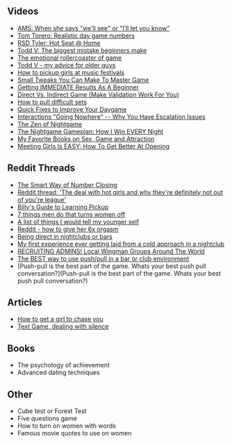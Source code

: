 ## Videos
* [AMS: When she says "we’ll see" or "I’ll let you know"](https://www.youtube.com/watch?v=YkAcRQiGhJA&feature=youtu.be)
* [Tom Torero: Realistic day game numbers](https://www.youtube.com/watch?v=DgLBWej72is&feature=youtu.be)
* [RSD Tyler: Hot Seat @ Home](https://www.youtube.com/watch?v=ZzmD8mZZKfc)
* [Todd V: The biggest mistake beginners make](https://www.youtube.com/watch?v=5ZB3-L9HNSk)
* [The emotional rollercoaster of game](https://www.youtube.com/watch?v=3hnLq0PlniU&feature=youtu.be)
* [Todd V - my advice for older guys](https://www.youtube.com/watch?v=6YHBylCxJSY&feature=youtu.be)
* [How to pickup girls at music festivals](https://www.youtube.com/watch?v=xan-qp3L0iE&feature=youtu.be)
* [Small Tweaks You Can Make To Master Game](https://www.youtube.com/watch?v=aKvwkkufuPY&feature=youtu.be)
* [Getting IMMEDIATE Results As A Beginner](https://www.youtube.com/watch?v=QfzQEJpsuSE&feature=youtu.be)
* [Direct Vs. Indirect Game (Make Validation Work For You)](https://www.youtube.com/watch?v=17BuNEtBroU&feature=youtu.be)
* [How to pull difficult sets](https://www.youtube.com/watch?v=OWdq9hGUl7Y&feature=youtu.be)
* [Quick Fixes to Improve Your Daygame](https://www.youtube.com/watch?v=4PhvsLLbXHY&feature=youtu.be)
* [Interactions "Going Nowhere" -- Why You Have Escalation Issues](https://www.youtube.com/watch?v=19wDKBoT2zU&feature=youtu.be)
* [The Zen of Nightgame](https://www.youtube.com/watch?v=HJeVz8dfN-k&feature=youtu.be)
* [The Nightgame Gameplan: How I Win EVERY Night](https://www.youtube.com/watch?v=GBWtLFysmns&feature=youtu.be)
* [My Favorite Books on Sex, Game and Attraction](https://www.youtube.com/watch?v=0vH0j-oCfNQ&feature=youtu.be)
* [Meeting Girls Is EASY: How To Get Better At Opening](https://www.youtube.com/watch?v=DmSbNEJJbi8&feature=youtu.be)

## Reddit Threads
* [The Smart Way of Number Closing](https://www.reddit.com/r/seduction/comments/clw13k/the_smart_way_of_numberclosing/)
* [Reddit thread: 'The deal with hot girls and why they're definitely not out of you're league'](https://www.reddit.com/r/seduction/comments/adl3l6/the_deal_with_hot_girls_and_why_theyre_definitely/)
* [Billy's Guide to Learning Pickup](https://www.reddit.com/r/seduction/comments/1db1fl/billys_guide_to_learning_pickup/)
* [7 things men do that turns women off](https://www.reddit.com/r/seduction/comments/9v0eg8/7_things_men_do_that_turns_women_off/)
* [A list of things I would tell my younger self](https://www.reddit.com/r/seduction/comments/a40v9j/a_list_of_things_i_would_tell_my_younger_self/)
* [Reddit - how to give her 6x orgasm](https://www.reddit.com/r/seduction/comments/ad5jbw/over_3mo_i_taught_myself_to_give_her_6x_orgasms/)
* [Being direct in nightclubs or bars](https://www.reddit.com/r/seduction/comments/asssuk/being_direct_in_nightclubs_or_bars/)
* [My first experience ever getting laid from a cold approach in a nightclub](https://www.reddit.com/r/seduction/comments/cbzxly/my_first_experience_ever_getting_laid_from_a_cold/)
* [RECRUITING ADMINS! Local Wingman Groups Around The World](https://www.reddit.com/r/seduction/comments/ck6goj/recruiting_admins_local_wingman_groups_around_the/)
* [The BEST way to use push/pull in a bar or club environment](https://www.reddit.com/r/seduction/comments/8dgfym/the_best_way_to_use_pushpull_in_a_bar_or_club/)
* [Push-pull is the best part of the game. Whats your best push pull conversation?](Push-pull is the best part of the game. Whats your best push pull conversation?)

## Articles
* [How to get a girl to chase you](https://www.toddvdating.com/how-to-get-a-girl-to-chase-youliterally-a-lesson-in-extreme-non-neediness/)
* [Text Game, dealing with silence](https://www.toddvdating.com/text-game-dealing-with-silence/)

## Books
* The psychology of achievement
* Advanced dating techniques

## Other
* Cube test or Forest Test
* Five questions game
* How to turn on women with words
* Famous movie quotes to use on women
